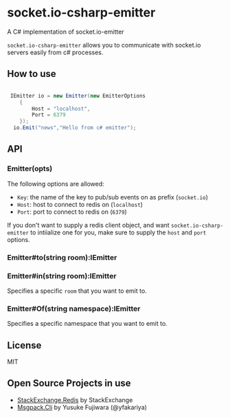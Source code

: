 socket.io-csharp-emitter
=========================

A C# implementation of socket.io-emitter

`socket.io-csharp-emitter` allows you to communicate with socket.io servers
easily from c# processes.

## How to use

```cs

 IEmitter io = new Emitter(new EmitterOptions
    {
        Host = "localhost",
        Port = 6379
    });
  io.Emit("news","Hello from c# emitter");
```

## API

### Emitter(opts)

The following options are allowed:

- `Key`: the name of the key to pub/sub events on as prefix (`socket.io`)
- `Host`: host to connect to redis on (`localhost`)
- `Port`: port to connect to redis on (`6379`)

If you don't want to supply a redis client object, and want
`socket.io-csharp-emitter` to intiialize one for you, make sure to supply the
`host` and `port` options.

### Emitter#to(string room):IEmitter
### Emitter#in(string room):IEmitter

Specifies a specific `room` that you want to emit to.


### Emitter#Of(string namespace):IEmitter

Specifies a specific namespace that you want to emit to.

## License

MIT


Open Source Projects in use
---------------------
* [StackExchange.Redis](https://github.com/StackExchange/StackExchange.Redis) by StackExchange
* [Msgpack.Cli](https://github.com/msgpack/msgpack-cli) by Yusuke Fujiwara (@yfakariya)
